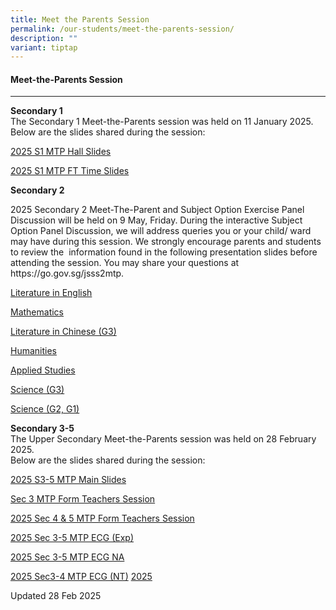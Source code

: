 ```yaml
---
title: Meet the Parents Session
permalink: /our-students/meet-the-parents-session/
description: ""
variant: tiptap
---
```

<h4>Meet-the-Parents Session</h4>
<hr>
<p><strong>Secondary 1</strong> 
<br>The Secondary 1 Meet-the-Parents session was held on 11 January 2025.
<br>Below are the slides shared during the session:</p>
<p><a href="/files/2025_S1_MTP_Hall_Slides.pdf" rel="noopener nofollow" target="_blank">2025 S1 MTP Hall Slides</a>
</p>
<p><a href="/files/2025_S1_MTP_FT_Time_Slides.pdf" rel="noopener nofollow" target="_blank">2025 S1 MTP FT Time Slides</a>
</p>
<p></p>
<p><strong>Secondary 2</strong>
</p>
<p>2025 Secondary 2 Meet-The-Parent and Subject Option Exercise Panel Discussion
will be held on 9 May, Friday. During the interactive Subject Option Panel
Discussion, we will address queries you or your child/ ward may have during
this session. We strongly encourage parents and students to review the&nbsp;
information found in the following presentation slides before attending
the session. You may share your questions at <a rel="noopener noreferrer nofollow" target="_blank">https://go.gov.sg/jsss2mtp</a>.</p>
<p><a href="/files/Literature_in_English__2025_.pdf" rel="noopener nofollow" target="_blank">Literature in English</a>
</p>
<p><a href="/files/Mathematics__2025_.pdf" rel="noopener nofollow" target="_blank">Mathematics</a>
</p>
<p><a href="/files/Literature_in_Chinese_G3.pdf" rel="noopener nofollow" target="_blank">Literature in Chinese (G3)</a>
</p>
<p><a href="/files/Humanities.pdf" rel="noopener nofollow" target="_blank">Humanities</a>
</p>
<p><a href="/files/Applied_Studies.pdf" rel="noopener nofollow" target="_blank">Applied Studies</a>
</p>
<p><a href="/files/Science_G3.pdf" rel="noopener nofollow" target="_blank">Science (G3)</a>
</p>
<p><a href="/files/Science_G2___G1.pdf" rel="noopener nofollow" target="_blank">Science (G2, G1)</a>
</p>
<p></p>
<p><strong>Secondary 3-5</strong>
<br>The Upper Secondary Meet-the-Parents session was held on 28 February 2025.
<br>Below are the slides shared during the session:</p>
<p><a href="/files/2025_Sec_3_5_MTP__Main_Slides_Final.pdf" rel="noopener nofollow" target="_blank">2025 S3-5 MTP Main Slides</a>
</p>
<p><a href="/files/2025_Sec3_MTP_Interaction_with_Form_Teacher_Session.pdf" rel="noopener nofollow" target="_blank">Sec 3 MTP Form Teachers Session</a>
</p>
<p><a href="/files/2025_Sec45_MTP_Interaction_with_Form_Teachers_Session.pdf" rel="noopener nofollow" target="_blank">2025 Sec 4 &amp; 5 MTP Form Teachers Session</a>
</p>
<p><a href="/files/2024_Sec_3_5_MTP_ECG__Exp__Final.pdf" rel="noopener nofollow" target="_blank">2025 Sec 3-5 MTP ECG (Exp)</a>
</p>
<p><a href="/files/2024_Sec_3_5_MTP_ECG__NA__Final.pdf" rel="noopener nofollow" target="_blank">2025 Sec 3-5 MTP ECG NA</a>
</p>
<p><a href="/files/2024_Sec_3_5_MTP_ECG__NT__Final.pdf" rel="noopener nofollow" target="_blank">2025 Sec3-4 MTP ECG (NT)</a>
<a href="/files/2025_Sec3_MTP_Interaction_with_Form_Teacher_Session.pdf" rel="noopener nofollow" target="_blank">2025</a>
</p>
<p></p>
<p>Updated 28 Feb 2025</p>
<p></p>